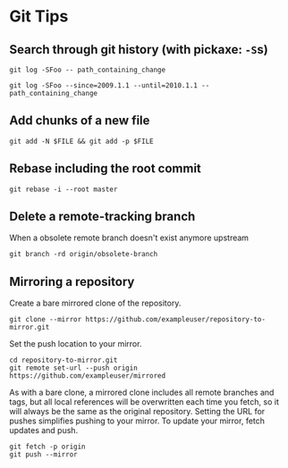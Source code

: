 # Git Tips

## Search through git history (with pickaxe: `-S`s)

    git log -SFoo -- path_containing_change

    git log -SFoo --since=2009.1.1 --until=2010.1.1 -- path_containing_change

## Add chunks of a new file

    git add -N $FILE && git add -p $FILE

## Rebase including the root commit

    git rebase -i --root master

## Delete a remote-tracking branch

When a obsolete remote branch doesn't exist anymore upstream

    git branch -rd origin/obsolete-branch

## Mirroring a repository

Create a bare mirrored clone of the repository.

    git clone --mirror https://github.com/exampleuser/repository-to-mirror.git

Set the push location to your mirror.

    cd repository-to-mirror.git
    git remote set-url --push origin https://github.com/exampleuser/mirrored

As with a bare clone, a mirrored clone includes all remote branches and tags,
but all local references will be overwritten each time you fetch, so it will
always be the same as the original repository. Setting the URL for pushes
simplifies pushing to your mirror. To update your mirror, fetch updates and
push.

    git fetch -p origin
    git push --mirror

